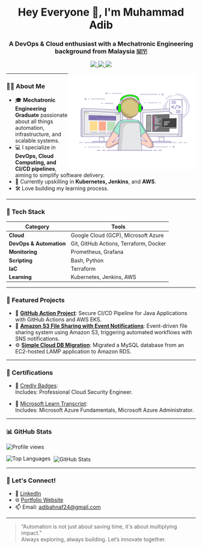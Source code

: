 <h1 align="center">Hey Everyone 👋, I'm Muhammad Adib</h1>

<h3 align="center">A DevOps & Cloud enthusiast with a Mechatronic Engineering background from Malaysia 🇲🇾</h3>

<p align="center">
  <a href="https://github.com/Adib2024">
    <img src="https://img.shields.io/github/followers/Adib2024?label=Follow&style=social" />
  </a>
  <a href="https://www.linkedin.com/in/muhammad-adib-204793168">
    <img src="https://img.shields.io/badge/LinkedIn-Muhammad%20Adib-blue?logo=linkedin&style=flat-square" />
  </a>
  <a href="https://myahnaf.netlify.app/">
    <img src="https://img.shields.io/badge/Portfolio-Adib's%20Site-orange?style=flat-square" />
  </a>
</p>

<img align="right" alt="Coding" width="340" src="https://raw.githubusercontent.com/devSouvik/devSouvik/master/gif3.gif" />

---

### 🧑‍💻 About Me

- 🎓 **Mechatronic Engineering Graduate** passionate about all things automation, infrastructure, and scalable systems.
- 💻 I specialize in **DevOps, Cloud Computing, and CI/CD pipelines**, aiming to simplify software delivery.
- 🔄 Currently upskilling in **Kubernetes, Jenkins**, and **AWS**.
- 🛠️ Love building my learning process.

---

### 🧰 Tech Stack

| Category | Tools |
| ------- | ----- |
| **Cloud** | Google Cloud (GCP), Microsoft Azure |
| **DevOps & Automation** | Git, GitHub Actions, Terraform, Docker |
| **Monitoring** | Prometheus, Grafana |
| **Scripting** | Bash, Python |
| **IaC** | Terraform |
| **Learning** | Kubernetes, Jenkins, AWS |

---

### 🚀 Featured Projects

- 🔧 [**GitHub Action Project**](https://github.com/Adib2024/Github_Actions-Project): Secure CI/CD Pipeline for Java Applications with GitHub Actions and AWS EKS.
- 🔁 [**Amazon S3 File Sharing with Event Notifications**](https://github.com/Adib2024/amazon-s3-event-notifications): Event-driven file sharing system using Amazon S3, triggering automated workflows with SNS notifications.
- ⚙️ [**Simple Cloud DB Migration**](https://github.com/Adib2024/simple-cloud-db-migration-project): Migrated a MySQL database from an EC2-hosted LAMP application to Amazon RDS.

---

### 📜 Certifications

- 🏅 [Credly Badges](https://www.credly.com/users/muhammad-adib-ahnaf-mohammad-khozaini.4b43a7e9):  
  Includes: Professional Cloud Security Engineer.

- 📘 [Microsoft Learn Transcript](https://learn.microsoft.com/en-us/users/muhammadadibahnafmohammadkhozaini-8507/transcript/v2n3nal6onnnr5o):  
  Includes: Microsoft Azure Fundamentals, Microsoft Azure Administrator.

---

### 📊 GitHub Stats

<p align="left">
  <img src="https://komarev.com/ghpvc/?username=Adib2024&label=Profile%20views&color=0e75b6&style=flat" alt="Profile views" />
</p>

<p>
  <img align="left" src="https://github-readme-stats.vercel.app/api/top-langs?username=Adib2024&show_icons=true&locale=en&layout=compact&theme=vue&hide_border=true" alt="Top Languages" />
</p>

<p>&nbsp;
  <img align="center" src="https://github-readme-stats.vercel.app/api?username=Adib2024&show_icons=true&locale=en&theme=vue&hide_border=true" alt="GitHub Stats" />
</p>

---

### 🤝 Let's Connect!

- 💼 [LinkedIn](https://www.linkedin.com/in/muhammad-adib-204793168)
- 🌐 [Portfolio Website](https://myahnaf.netlify.app/)
- 📫 Email: adibahnaf24@gmail.com

---

> “Automation is not just about saving time, it's about multiplying impact.”  
Always exploring, always building. Let’s innovate together.

